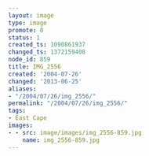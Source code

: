 ```yaml
---
layout: image
type: image
promote: 0
status: 1
created_ts: 1090861937
changed_ts: 1372159408
node_id: 859
title: IMG_2556
created: '2004-07-26'
changed: '2013-06-25'
aliases:
- "/2004/07/26/img_2556/"
permalink: "/2004/07/26/img_2556/"
tags:
- East Cape
images:
- - src: image/images/img_2556-859.jpg
    name: img_2556-859.jpg
---
```


